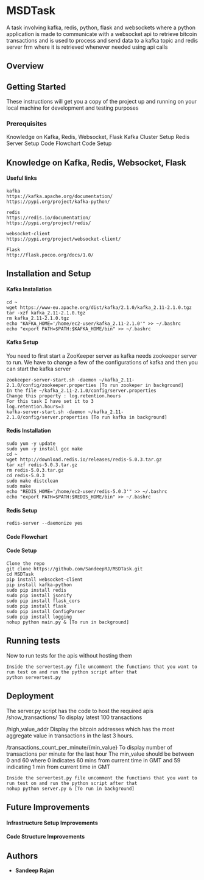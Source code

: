 # MSDTask

A task involving kafka, redis, python, flask and websockets where a python application is made to communicate with a websocket api to retrieve bitcoin transactions and is used to process and send data to a kafka topic and redis server frm where it is retrieved whenever needed using api calls

## Overview

## Getting Started

These instructions will get you a copy of the project up and running on your local machine for development and testing purposes

### Prerequisites
Knowledge on Kafka, Redis, Websocket, Flask
Kafka Cluster Setup
Redis Server Setup
Code Flowchart
Code Setup

## Knowledge on Kafka, Redis, Websocket, Flask
#### Useful links
```
kafka 
https://kafka.apache.org/documentation/
https://pypi.org/project/kafka-python/

redis 
https://redis.io/documentation/
https://pypi.org/project/redis/

websocket-client
https://pypi.org/project/websocket-client/

Flask
http://flask.pocoo.org/docs/1.0/

```
## Installation and Setup

#### Kafka Installation
```
cd ~
wget https://www-eu.apache.org/dist/kafka/2.1.0/kafka_2.11-2.1.0.tgz
tar -xzf kafka_2.11-2.1.0.tgz
rm kafka_2.11-2.1.0.tgz
echo "KAFKA_HOME='/home/ec2-user/kafka_2.11-2.1.0'" >> ~/.bashrc
echo "export PATH=$PATH:$KAFKA_HOME/bin" >> ~/.bashrc
```

#### Kafka Setup
You need to first start a ZooKeeper server as kafka needs zookeeper server to run. We have to change a few of the configurations of kafka and then you can start the kafka server
```
zookeeper-server-start.sh -daemon ~/kafka_2.11-2.1.0/config/zookeeper.properties [To run zookeper in background]
In the file ~/kafka_2.11-2.1.0/config/server.properties 
Change this property : log.retention.hours
For this task I have set it to 3
log.retention.hours=3
kafka-server-start.sh -daemon ~/kafka_2.11-2.1.0/config/server.properties [To run kafka in background]
```

#### Redis Installation 
```
sudo yum -y update
sudo yum -y install gcc make
cd ~
wget http://download.redis.io/releases/redis-5.0.3.tar.gz
tar xzf redis-5.0.3.tar.gz
rm redis-5.0.3.tar.gz
cd redis-5.0.3
sudo make distclean
sudo make
echo "REDIS_HOME='/home/ec2-user/redis-5.0.3'" >> ~/.bashrc
echo "export PATH=$PATH:$REDIS_HOME/bin" >> ~/.bashrc
```

#### Redis Setup
```
redis-server --daemonize yes
```

#### Code Flowchart
#### Code Setup
```
Clone the repo
git clone https://github.com/SandeepRJ/MSDTask.git
cd MSDTask
pip install websocket-client
pip install kafka-python
sudo pip install redis
sudo pip install jsonify
sudo pip install flask_cors
sudo pip install flask
sudo pip install ConfigParser
sudo pip install logging
nohup python main.py & [To run in background]
```

## Running tests
Now to run tests for the apis without hosting them
```
Inside the servertest.py file uncomment the functions that you want to run test on and run the python script after that
python servertest.py
```

## Deployment
The server.py script has the code to host the required apis 
/show_transactions/
To display latest 100 transactions

/high_value_addr
Display the bitcoin addresses which has the most aggregate value in transactions in the last 3 hours.

/transactions_count_per_minute/{min_value}
To display number of transactions per minute for the last hour
The min_value should be between 0 and 60 where 0 indicates 60 mins from current time in GMT and 59 indicating 1 min from current time in GMT

```
Inside the servertest.py file uncomment the functions that you want to run test on and run the python script after that
nohup python server.py & [To run in background]
```
## Future Improvements 
#### Infrastructure Setup Improvements
#### Code Structure Improvements

## Authors

* **Sandeep Rajan**

